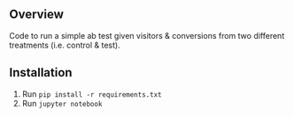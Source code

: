 ## Overview

Code to run a simple ab test given visitors & conversions from two different treatments (i.e. control & test).

## Installation

1. Run `pip install -r requirements.txt`
2. Run `jupyter notebook`

